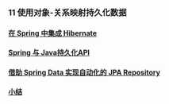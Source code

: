 ### 11 使用对象-关系映射持久化数据
>
#### [在 Spring 中集成 Hibernate](https://github.com/lu666666/notebooks/blob/master/java/spring/sping_in_action/11/01.md)
>
#### [Spring 与 Java持久化API](https://github.com/lu666666/notebooks/blob/master/java/spring/sping_in_action/11/02.md)
>
#### [借助 Spring Data 实现自动化的 JPA Repository](https://github.com/lu666666/notebooks/blob/master/java/spring/sping_in_action/11/03.md)
>
#### [小结](https://github.com/lu666666/notebooks/blob/master/java/spring/sping_in_action/11/04.md)
